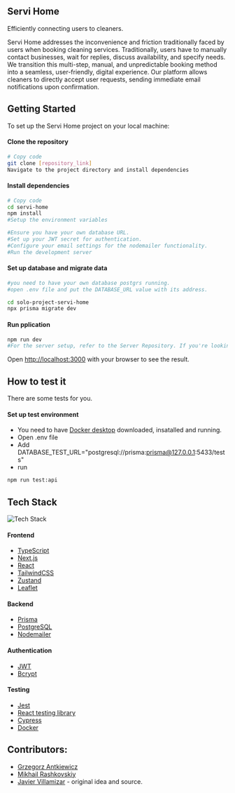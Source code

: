 ## Servi Home

Efficiently connecting users to cleaners.

Servi Home addresses the inconvenience and friction traditionally faced by users when booking cleaning services. Traditionally, users have to manually contact businesses, wait for replies, discuss availability, and specify needs. We transition this multi-step, manual, and unpredictable booking method into a seamless, user-friendly, digital experience. Our platform allows cleaners to directly accept user requests, sending immediate email notifications upon confirmation.

## Getting Started

To set up the Servi Home project on your local machine:

#### Clone the repository

```bash
# Copy code
git clone [repository_link]
Navigate to the project directory and install dependencies
```

#### Install dependencies
```bash
# Copy code
cd servi-home
npm install
#Setup the environment variables

#Ensure you have your own database URL.
#Set up your JWT secret for authentication.
#Configure your email settings for the nodemailer functionality.
#Run the development server
```

#### Set up database and migrate data
```bash
#you need to have your own database postgrs running.
#open .env file and put the DATABASE_URL value with its address.

cd solo-project-servi-home
npx prisma migrate dev

```

#### Run pplication
```bash
npm run dev
#For the server setup, refer to the Server Repository. If you're looking at the server repository, #refer back to the Client Repository.
```

Open [http://localhost:3000](http://localhost:3000) with your browser to see the result.

## How to test it

There are some tests for you.

#### Set up test environment

- You need to have [Docker desktop](https://docker.com) downloaded, insatalled and running.
- Open .env file
- Add DATABASE_TEST_URL="postgresql://prisma:prisma@127.0.0.1:5433/tests"
- run 
```bash
npm run test:api
```


## Tech Stack

![Tech Stack](https://skillicons.dev/icons?i=ts,nextjs,react,tailwind,prisma,postgres,jest,docker)

#### Frontend 
+ [TypeScript](https://www.typescriptlang.org/)
+ [Next.js](https://nextjs.org/)
+ [React](https://react.dev/) 
+ [TailwindCSS](https://tailwindcss.com/) 
+ [Zustand](https://github.com/pmndrs/zustand) 
+ [Leaflet](https://leafletjs.com/)

#### Backend 
+ [Prisma](https://www.prisma.io/)
+ [PostgreSQL](https://www.postgresql.org/)
+ [Nodemailer](https://nodemailer.com/)

#### Authentication 
+ [JWT](https://jwt.io/)
+ [Bcrypt](https://www.npmjs.com/package/bcrypt)

#### Testing
+ [Jest](https://jestjs.io/)
+ [React testing library](https://testing-library.com/docs/react-testing-library/intro/)
+ [Cypress](https://www.cypress.io/)
+ [Docker](https://docker.com)

## Contributors: 
+ [Grzegorz Antkiewicz](https://github.com/AntkiewiczGrzegorz1997)
+ [Mikhail Rashkovskiy](https://github.com/miklyx)
+ [Javier Villamizar](https://github.com/jvillamizar18) - original idea and source.
